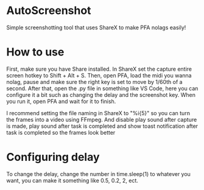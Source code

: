 # AutoScreenshot
Simple screenshotting tool that uses ShareX to make PFA nolags easily!

# How to use
First, make sure you have Share installed.
In ShareX set the capture entire screen hotkey to Shift + Alt + S.
Then, open PFA, load the midi you wanna nolag, pause and make sure the right key is set to move by 1/60th of a second.
After that, open the .py file in something like VS Code, here you can configure it a bit such as changing the delay and the screenshot key.
When you run it, open PFA and wait for it to finish.

I recommend setting the file naming in ShareX to "%i{5}" so you can turn the frames into a video using FFmpeg.
And disable play sound after capture is made, play sound after task is completed and show toast notification after task is completed so the frames look better

# Configuring delay
To change the delay, change the number in time.sleep(1) to whatever you want, you can make it something like 0.5, 0.2, 2, ect.
